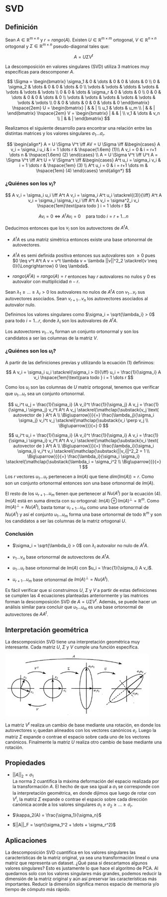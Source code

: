 # SVD

## Definición

Sean $A \in \mathbb{R}^{m \times n}$ y $r = rango(A)$. Existen $U \in \mathbb{R}^{m \times m}$ ortogonal, $V \in \mathbb{R}^{n \times n}$ ortogonal y $\Sigma \in \mathbb{R}^{m \times n}$ pseudo-diagonal tales que:


$$
A = U \Sigma V^t
$$

La descomposición en valores singulares (SVD) utiliza 3 matrices muy específicas para descomponer $A$.

$$
\Sigma = \begin{bmatrix}
\sigma_1 & 0 & \dots & 0 & 0 & \dots & 0 \\
0 & \sigma_2 & \dots & 0 & 0 & \dots & 0 \\
\vdots & \vdots & \ddots & \vdots & \vdots & \vdots & \vdots \\
0 & 0 & \dots & \sigma_r & 0 & \dots & 0 \\
0 & 0 & \dots & 0 & 0 & \dots & 0 \\
\vdots & \vdots & \vdots & \vdots & \vdots & \vdots & \vdots \\
0 & 0 & \dots & 0 & 0 & \dots & 0
\end{bmatrix}
\hspace{2em}
U = \begin{bmatrix}
| & & | \\
u_1 & \dots & u_m \\
| & & |
\end{bmatrix}
\hspace{2em}
V = \begin{bmatrix}
| & & | \\
v_1 & \dots & v_n \\
| & & |
\end{bmatrix}
$$

Realizamos el siguiente desarrollo para encontrar una relación entre las distintas matrices y los valores singulares $\sigma_1 \dots \sigma_r$.

$$
\begin{align*}
A = U \Sigma V^t \iff AV = U \Sigma \iff
&\begin{cases}
A v_i = \sigma_i u_i & i = 1 \dots r & \hspace{1.6em} (1)\\
A v_i = 0 & i = r+1 \dots n & \hspace{1.6em} (2)
\end{cases}
\\
A = U \Sigma V^t \iff U^t A = \Sigma V^t \iff A^t U = V \Sigma^t \iff
&\begin{cases}
A^t u_i = \sigma_i v_i & i = 1 \dots r & \hspace{1em} (3) \\
A^t u_i = 0 & i = r+1 \dots m & \hspace{1em} (4)
\end{cases}
\end{align*}
$$

### ¿Quiénes son los $v_i$?

$$
A v_i = \sigma_i u_i
\iff
A^t A v_i = \sigma_i A^t u_i
\stackrel{(3)}{\iff}
A^t A v_i = \sigma_i \sigma_i v_i
\iff
A^t A v_i = \sigma^2_i v_i
\hspace{1em}\text{para todo } i = 1 \dots r
$$

$$
A v_i = 0
\iff
A^t A v_i = 0
\hspace{1em}\text{para todo } i = r+1 \dots n
$$

Deducimos entonces que los $v_i$ son los autovectores de $A^t A$.

- $A^t A$ es una matriz simétrica entonces existe una base ortonormal de autovectores.

- $A^t A$ es semi definida positiva entonces sus autovalores son $\geq 0$ pues $0 \leq v^t A^t A v = v^t \lambda v = \lambda ||v||^2_2 \stackrel{v \neq 0}{\Longrightarrow} 0 \leq \lambda$.

- $rango(A^t A) = rango(A) = r$ entonces hay $r$ autovalores no nulos y $0$ es autovalor con multiplicidad $n-r$.

Sean $\lambda_1 \geq \dots \geq \lambda_r > 0$ los autovalores no nulos de $A^t A$ con $v_1 \dots v_r$ sus autovectores asociados. Sean $v_{r+1} \dots v_n$ los autovectores asociados al autovalor nulo.

Definimos los valores singulares como $\sigma_i = \sqrt{\lambda_i} > 0$ para todo $i = 1 \dots r$, donde $\lambda_i$ son los autovalores de $A^t A$.

Los autovectores $v_1 \dots v_n$ forman un conjunto ortonormal y son los candidatos a ser las columnas de la matriz $V$.

### ¿Quiénes son los $u_i$?

A partir de las definiciones previas y utilizando la ecuación (1) definimos:

$$
A v_i = \sigma_i u_i \stackrel{\sigma_i > 0}{\iff} u_i = \frac{1}{\sigma_i} A v_i \hspace{1em}\text{para todo } i = 1 \dots r
$$

Como los $u_i$ son las columnas de $U$ matriz ortogonal, tenemos que verificar que $u_1 \dots u_r$ sea un conjunto ortonormal.

$$
u_i^t u_j
= \frac{1}{\sigma_i} (A v_i)^t \frac{1}{\sigma_j} A v_j
= \frac{1}{\sigma_i \sigma_j} v_i^t A^t A v_j
\stackrel{\mathclap{\substack{v_j \text{ autovector de } A^t A \\ \Big\uparrow}}}{=}
\frac{\lambda_j}{\sigma_i \sigma_j} v_i^t v_j
\stackrel{\mathclap{\substack{v_i \perp v_j \\ \Big\uparrow}}}{=}
0
$$

$$
u_i^t u_i
= \frac{1}{\sigma_i} (A v_i)^t \frac{1}{\sigma_i} A v_i
= \frac{1}{\sigma_i \sigma_i} v_i^t A^t A v_i
\stackrel{\mathclap{\substack{v_i \text{ autovector de } A^t A \\ \Big\uparrow}}}{=}
\frac{\lambda_i}{\sigma_i \sigma_i} v_i^t v_i
\stackrel{\mathclap{\substack{||v_i||^2_2 = 1 \\ \Big\uparrow}}}{=}
\frac{\lambda_i}{\sigma_i \sigma_i}
\stackrel{\mathclap{\substack{\lambda_i = \sigma_i^2 \\ \Big\uparrow}}}{=}
1
$$

Los $r$ vectores $u_1 \dots u_r$ pertenecen a $Im(A)$ que tiene $dim(Im(A)) = r$. Como son un conjunto ortonormal entonces son una base ortonormal de $Im(A)$.

El resto de los $u_{r+1} \dots u_m$ tienen que pertenecer al $Nu(A^t)$ por la ecuación (4). $Im(A)$ está en suma directa con su ortogonal: $Im(A) \oplus Im(A)^\perp = \mathbb{R}^m$. Como $Im(A)^\perp = Nu(A^t)$, basta tomar $u_{r+1} \dots u_m$ como una base ortonormal de $Nu(A^t)$ y así el conjunto $u_1 \dots u_m$ forma una base ortonormal de todo $\mathbb{R}^m$ y son los candidatos a ser las columnas de la matriz ortogonal $U$.

### Conclusión

- $\sigma_i = \sqrt{\lambda_i} > 0$ con $\lambda_i$ autovalor no nulo de $A^t A$.

- $v_1 \dots v_n$ base ortonormal de autovectores de $A^t A$.

- $u_1 \dots u_r$ base ortonormal de $Im(A)$ con $u_i = \frac{1}{\sigma_i} A v_i$.

- $u_{r+1} \dots u_m$ base ortonormal de $Im(A)^\perp = Nu(A^t)$.

Es fácil verificar que si construimos $U$, $\Sigma$ y $V$ a partir de estas definiciones se cumplen las 4 ecuaciones planteadas anteriormente y las matrices forman la descomposición SVD de $A = U \Sigma V^t$. Además, se puede hacer un análisis similar para concluir que $u_1 \dots u_m$ es una base ortonormal de autovectores de $A A^t$.

## Interpretación geométrica

La descomposición SVD tiene una interpretación geométrica muy interesante. Cada matriz $U$, $\Sigma$ y $V$ cumple una función específica.

<img src="./assets/svd.png" height="200">

La matriz $V^t$ realiza un cambio de base mediante una rotación, en donde los autovectores $v_i$ quedan alineados con los vectores canónicos $e_i$. Luego la matriz $\Sigma$ expande o contrae el espacio sobre cada uno de los vectores canónicos. Finalmente la matriz $U$ realiza otro cambio de base mediante una rotación.

## Propiedades

- $||A||_2 = \sigma_1$ \
    La norma 2 cuantifica la máxima deformación del espacio realizada por la transformación $A$. El hecho de que sea igual a $\sigma_1$ se corresponde con la interpretación geométrica, en donde dijimos que luego de rotar con $V^t$, la matriz $\Sigma$ expande o contrae el espacio sobre cada dirección canónica acorde a los valores singulares $\sigma_1 \geq \sigma_2 \geq \dots \geq \sigma_r$.

- $\kappa_2(A) = \frac{\sigma_1}{\sigma_n}$

- $||A||_F = \sqrt{\sigma_1^2 + \dots + \sigma_r^2}$

## Aplicaciones

La descomposición SVD cuantifica en los valores singulares las características de la matriz original, ya sea una transformación lineal o una matriz que representa un dataset. ¿Qué pasa si descartamos algunos valores singulares? Esto es justamente lo que hace el algoritmo de PCA. Al quedarnos solo con los valores singulares más grandes, podemos reducir la dimensión de la matriz original y aún así preservar las características más importantes. Reducir la dimensión significa menos espacio de memoria y/o tiempo de cómputo más rápido.
